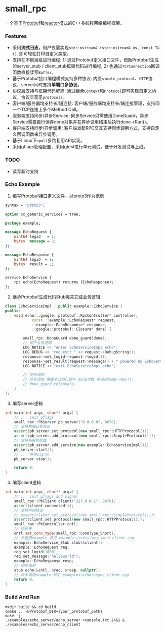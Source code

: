 # small_rpc
一个基于[Protobuf](https://developers.google.com/protocol-buffers)和[reactor模式](https://www.dre.vanderbilt.edu/~schmidt/PDF/reactor-siemens.pdf)的C++多线程网络编程框架。

### Features
* 采用**流式日志**，用户仅需实现`std::ostream& (std::ostream& os, const T& t);`即可轻松打印自定义类型。
* 支持在不同层级进行编程: 1) 通过Protobuf定义接口文件，借助Protobuf生成的server_stub / client_stub框架代码进行编程; 2) 也通过`TCPConnection`回调函数直接读写`Buffer`。
* 基于Protobuf接口编程模式支持多种协议: 内置`simple_protocol`、`HTTP`协议，server同时支持**单端口多协议**。
* 协议层支持与框架代码解耦: 通过继承`Context`和`Protocol`即可实现自定义协议，协议实现见`protocols`。
* 客户端/服务器均支持长/短连接: 客户端/服务端均支持长/端连接管理，支持同一个TCP连接上多个Method Call。
* 服务端支持同步/异步Service: 同步Service只需使用DoneGuard，异步Service需要自行保存done对象并在异步调用结束后执行done->Run()。
* 客户端支持同步/异步调用: 客户端发起RPC交互支持同步调用方式，支持自定义回调函数来异步调用。
* 基于Linux下`epoll`多路复用API实现。
* 采用gflags管理配置，采用gtest进行单元测试，便于开发测试与上线。

### TODO
* 读写超时支持

### Echo Example
1. 编写Protobuf接口定义文件，以proto3作为范例
``` protobuf
syntax = "proto3";

option cc_generic_services = true;

package example;

message EchoRequest {
    uint64 logid   = 1;
    bytes  message = 2;
};

message EchoResponse {
    uint64 logid  = 1;
    bytes  result = 2;
};

service EchoService {
    rpc echo(EchoRequest) returns (EchoResponse);
};

```
2. 继承Protobuf生成代码Stub类来完成业务逻辑
``` C++
class EchoServiceImpl : public example::EchoService {
public:
    void echo(::google::protobuf::RpcController* controller,
            const ::example::EchoRequest* request,
            ::example::EchoResponse* response,
            ::google::protobuf::Closure* done) {

        small_rpc::DoneGuard done_guard(done);
        // 用户业务逻辑
        LOG_NOTICE << "enter EchoServiceImpl echo";
        LOG_DEBUG << "request: " << request->DebugString();
        response->set_logid(request->logid());
        response->set_result(request->message() + " powered by EchoService");
        LOG_NOTICE << "exit EchoServiceImpl echo";

        // 同步调用
        // 异步调用 需要手动自行保存 done对象 并调用done->Run();
        // done_guard.release();
    }
};
```
3. 编写server逻辑
``` C++
int main(int argc, char** argv) {
    // ... init gflags
    small_rpc::PbServer pb_server("0.0.0.0", 8878);
    // 支持单端口多协议
    assert(pb_server.set_protocol(new small_rpc::HTTPProtocol()));
    assert(pb_server.add_protocol(new small_rpc::SimpleProtocol()));
    // 支持多服务挂载
    assert(pb_server.add_service(new example::EchoServiceImpl()));
    pb_server.start();
    // ... 等待signal
    pb_server.stop();

    return 0;
}
```

4. 编写client逻辑
``` C++
int main(int argc, char** argv) {
    // ... init gflags and signal
    small_rpc::PbClient client("127.0.0.1", 8878);
    assert(client.connected());
    // 支持不同协议
    // assert(client.set_protocol(new small_rpc::SimpleProtocol()));
    assert(client.set_protocol(new small_rpc::HTTPProtocol()));
    small_rpc::PbController cntl;
    // 短连接
    cntl.set_conn_type(small_rpc::ConnType_Short);
    // 长连接example 参见 examples/echo/long_conn_client.cpp
    example::EchoService_Stub stub(&client);
    example::EchoRequest req;
    req.set_logid(1000);
    req.set_message("helloworld");
    example::EchoResponse resp;
    // 同步调用
    stub.echo(&cntl, &req, &resp, nullptr);
    // 异步调用example 参见 examples/echo/async_client.cpp
    return 0;
}
```

### Build And Run
```
mkdir build && cd build
cmake .. -DProtobuf_DIR={your_protobuf_path}
make -j
./examples/echo_server/echo_server >console.txt 2>&1 &
./examples/echo_server/echo_client
```
